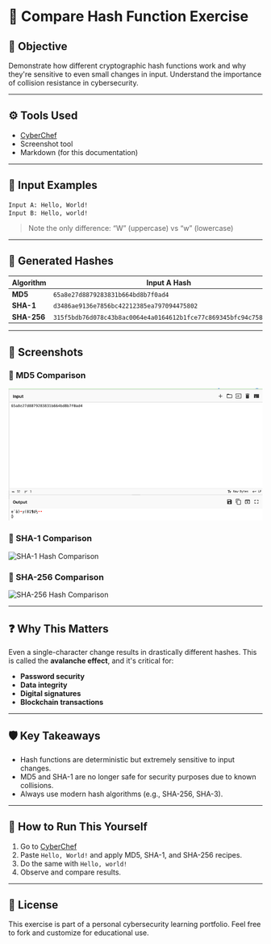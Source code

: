 
# 🔐 Compare Hash Function Exercise

## 📌 Objective

Demonstrate how different cryptographic hash functions work and why they're sensitive to even small changes in input. Understand the importance of collision resistance in cybersecurity.

---

## ⚙️ Tools Used

- [CyberChef](https://gchq.github.io/CyberChef/)
- Screenshot tool
- Markdown (for this documentation)

---

## 🧪 Input Examples

```text
Input A: Hello, World!
Input B: Hello, world!
```

> Note the only difference: “W” (uppercase) vs “w” (lowercase)

---

## 🧮 Generated Hashes

| **Algorithm** | **Input A Hash** | **Input B Hash** |
|---------------|------------------|------------------|
| **MD5**       | `65a8e27d8879283831b664bd8b7f0ad4` | `6cd3556deb0da54bca060b4c39479839` |
| **SHA-1**     | `d3486ae9136e7856bc42212385ea797094475802` | `7e8767b3fd243e5e5f447b2c6d8d6e3aaf7e7f1e` |
| **SHA-256**   | `315f5bdb76d078c43b8ac0064e4a0164612b1fce77c869345bfc94c75894edd3` | `64ec88ca00b268e5ba1a35678a1b5316d212f4f366b2477232534a8aeca37f3c` |

---

## 📸 Screenshots

### 🔹 MD5 Comparison
![MD5 Hash Comparison](https://github.com/CyberFunk-5/Cybersecurity-Portfolio/blob/main/2%20-%20Vulnerabilities/Hash%20Comparison%20Screenshots/c3DI8bi%20-%20Imgur.png?raw=true,https://github.com/CyberFunk-5/Cybersecurity-Portfolio/blob/main/2%20-%20Vulnerabilities/Hash%20Comparison%20Screenshots/h5SnwDg%20-%20Imgur.png?raw=true)

### 🔹 SHA-1 Comparison
![SHA-1 Hash Comparison](https://i.imgur.com/tqJZdjY.png)

### 🔹 SHA-256 Comparison
![SHA-256 Hash Comparison](https://i.imgur.com/JkCCQx9.png)

---

## ❓ Why This Matters

Even a single-character change results in drastically different hashes. This is called the **avalanche effect**, and it's critical for:

- **Password security**
- **Data integrity**
- **Digital signatures**
- **Blockchain transactions**

---

## 🛡️ Key Takeaways

- Hash functions are deterministic but extremely sensitive to input changes.
- MD5 and SHA-1 are no longer safe for security purposes due to known collisions.
- Always use modern hash algorithms (e.g., SHA-256, SHA-3).

---

## 📁 How to Run This Yourself

1. Go to [CyberChef](https://gchq.github.io/CyberChef/)
2. Paste `Hello, World!` and apply MD5, SHA-1, and SHA-256 recipes.
3. Do the same with `Hello, world!`
4. Observe and compare results.

---

## 📂 License

This exercise is part of a personal cybersecurity learning portfolio. Feel free to fork and customize for educational use.
